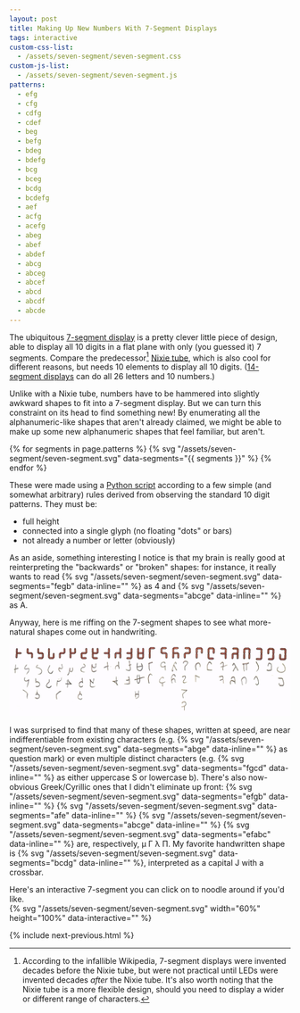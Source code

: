 ```yaml
---
layout: post
title: Making Up New Numbers With 7-Segment Displays
tags: interactive
custom-css-list:
  - /assets/seven-segment/seven-segment.css
custom-js-list:
  - /assets/seven-segment/seven-segment.js
patterns:
  - efg
  - cfg
  - cdfg
  - cdef
  - beg
  - befg
  - bdeg
  - bdefg
  - bcg
  - bceg
  - bcdg
  - bcdefg
  - aef
  - acfg
  - acefg
  - abeg
  - abef
  - abdef
  - abcg
  - abceg
  - abcef
  - abcd
  - abcdf
  - abcde
---
```


The ubiquitous [7-segment display](https://en.wikipedia.org/wiki/Seven-segment_display) is a pretty clever little piece of design, able to display all 10 digits in a flat plane with only (you guessed it) 7 segments. Compare the predecessor[^1] [Nixie tube](https://en.wikipedia.org/wiki/Nixie_tube), which is also cool for different reasons, but needs 10 elements to display all 10 digits. ([14-segment displays](https://en.wikipedia.org/wiki/Fourteen-segment_display) can do all 26 letters and 10 numbers.)

Unlike with a Nixie tube, numbers have to be hammered into slightly awkward shapes to fit into a 7-segment display. But we can turn this constraint on its head to find something new! By enumerating all the alphanumeric-like shapes that aren't already claimed, we might be able to make up some new alphanumeric shapes that feel familiar, but aren't.

{% for segments in page.patterns %}
  {% svg "/assets/seven-segment/seven-segment.svg" data-segments="{{ segments }}" %}
{% endfor %}

These were made using a [Python script](/assets/seven-segment/generate.txt) according to a few simple (and somewhat arbitrary) rules derived from observing the standard 10 digit patterns. They must be:

- full height
- connected into a single glyph (no floating "dots" or bars)
- not already a number or letter (obviously)

As an aside, something interesting I notice is that my brain is really good at reinterpreting the "backwards" or "broken" shapes: for instance, it really wants to read {% svg "/assets/seven-segment/seven-segment.svg" data-segments="fegb" data-inline="" %} as 4 and {% svg "/assets/seven-segment/seven-segment.svg" data-segments="abcge" data-inline="" %} as A.

Anyway, here is me riffing on the 7-segment shapes to see what more-natural shapes come out in handwriting.

![handwritten](/assets/seven-segment/handwritten.jpg)

I was surprised to find that many of these shapes, written at speed, are near indifferentiable from existing characters (e.g. {% svg "/assets/seven-segment/seven-segment.svg" data-segments="abge" data-inline="" %} as question mark) or even multiple distinct characters (e.g. {% svg "/assets/seven-segment/seven-segment.svg" data-segments="fgcd" data-inline="" %} as either uppercase S or lowercase b). There's also now-obvious Greek/Cyrillic ones that I didn't eliminate up front: {% svg "/assets/seven-segment/seven-segment.svg" data-segments="efgb" data-inline="" %} {% svg "/assets/seven-segment/seven-segment.svg" data-segments="afe" data-inline="" %} {% svg "/assets/seven-segment/seven-segment.svg" data-segments="abcge" data-inline="" %} {% svg "/assets/seven-segment/seven-segment.svg" data-segments="efabc" data-inline="" %} are, respectively, &mu; &Gamma; &lambda; &Pi;. My favorite handwritten shape is {% svg "/assets/seven-segment/seven-segment.svg" data-segments="bcdg" data-inline="" %}, interpreted as a capital J with a crossbar.

<div class="hidden" id="interactive">
  Here's an interactive 7-segment you can click on to noodle around if you'd like.

  <!--We have to wrap instead of set it on the SVG because we don't want to center the text, and the inliner can only overwrite classes anyway. -->
  <div class="center">
    {% svg "/assets/seven-segment/seven-segment.svg" width="60%" height="100%" data-interactive="" %}
  </div>
</div>

{% include next-previous.html %}

[^1]: According to the infallible Wikipedia, 7-segment displays were invented decades before the Nixie tube, but were not practical until LEDs were invented decades _after_ the Nixie tube. It's also worth noting that the Nixie tube is a more flexible design, should you need to display a wider or different range of characters.


